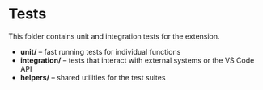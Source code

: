 # Tests

This folder contains unit and integration tests for the extension.

- **unit/** – fast running tests for individual functions
- **integration/** – tests that interact with external systems or the VS Code API
- **helpers/** – shared utilities for the test suites
